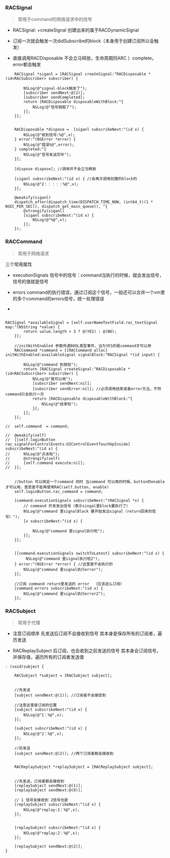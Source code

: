 ### RACSignal
> 常用于command的网络请求中的信号

 -  RACSignal: +createSignal 创建出来的属于RACDynamicSignal
 -  订阅一次就会触发一次didSubscribe的block（本身用于创建订阅所以会触发）
 
 - 直接调用RACDisposable 不会立马释放，生命周期同ARC ）complete，error都会触发


```objc
	RACSignal *siganl = [RACSignal createSignal:^RACDisposable *(id<RACSubscriber> subscriber) {
		
		NSLog(@"signal-block触发了");
		[subscriber sendNext:@(2)];
		[subscriber sendCompleted];
		return [RACDisposable disposableWithBlock:^{
			NSLog(@"信号销毁了");
		}];
	}];
	
	
	RACDisposable *dispose =  [siganl subscribeNext:^(id x) {
		NSLog(@"收到信号:%@",x);
	} error:^(NSError *error) {
		NSLog(@"错误%@",error);
	} completed:^{
		NSLog(@"信号发送完毕");
	}];
	
	[dispose dispose]; //调用并不会立马释放
	
	[siganl subscribeNext:^(id x) { //会再次调用创建的block的
		NSLog(@"2：：：：：%@",x);
	}];
	
	@weakify(siganl)
	dispatch_after(dispatch_time(DISPATCH_TIME_NOW, (int64_t)(1 * NSEC_PER_SEC)), dispatch_get_main_queue(), ^{
		@strongify(siganl)
		[siganl subscribeNext:^(id x) {
			NSLog(@"%@",x);
		}];
	});
```

### RACCommand

> 常用于网络请求

三个常用属性

- executionSignals 信号中的信号：command当执行的时候，就会发出信号，信号的值就是信号

- errors command的执行错误，通过订阅这个信号，一般还可以合并一个vm里的多个command的errors信号，统一处理错误

- 

```objc

RACSignal *availableSignal = [self.userNameTextField.rac_textSignal map:^(NSString *value) {
		return value.length > 3 ? @(YES) : @(NO);
	}];
	
	//initWithEnabled 参数传递BOOL类型事件，当为YES的是command才可以用
	RACCommand *command = [[RACCommand alloc] initWithEnabled:availableSignal signalBlock:^RACSignal *(id input) {
		
		NSLog(@"command 到我啦");
		return [RACSignal createSignal:^RACDisposable *(id<RACSubscriber> subscriber) {
			NSLog(@"我可以用");
			[subscriber sendNext:nil];
			[subscriber sendError:nil]; //必须调用结束或者error方法，不然command只会执行一次
			return [RACDisposable disposableWithBlock:^{
				NSLog(@"结束啦");
			}];
		}];
	}];
	
//	self.command  = command;
	
//	@weakify(self)
//	[[self.loginButton rac_signalForControlEvents:UIControlEventTouchUpInside] subscribeNext:^(id x) {
//		NSLog(@"点击啦");
//		@strongify(self)
//		[self.command execute:nil];
//	}];
	
	
	//button 可以绑定一个command 同时 当command 可以用的时候，button的enable才可以用，意思是不能再使用RAC(self.button, enable)
	self.loginButton.rac_command = command;
	
	[command.executionSignals subscribeNext:^(RACSignal *x) {
		// command 开发发出信号（表示singal里block要执行了）
		NSLog(@"command 里signalBlock 要开始发出signal（return回来的信号）");
		[x subscribeNext:^(id x) {
			
			NSLog(@"command 里signal执行啦");
		}];
	}];
	
	
	[[command.executionSignals switchToLatest] subscribeNext:^(id x) {
		 NSLog(@"command 里signal执行啦2");
	} error:^(NSError *error) { //这里是不会执行的
		NSLog(@"command 里signal执行error");
	}];
	
	//订阅 command return里发送的 error  （应该这么订阅）
	[command.errors subscribeNext:^(id x) {
		NSLog(@"command 里signal执行error2");
	}];
```

 ### RACSubject 
  > 常用于代理
 
 - 注意订阅顺序 先发送后订阅不会接收到信号
   其本身是保存所有的订阅者，遍历发送
 
 - RACReplaySubject 后订阅，也会收到之前发送的信号
   其本身会订阅信号，并保存值，遍历所有的订阅者发送值
   
   
```objc
- (void)subject {
	
	RACSubject *subject = [RACSubject subject];
	

	//先发送
	[subject sendNext:@(1)]; //订阅者不会接受到
	
	//注意这里是订阅的位置
	[subject subscribeNext:^(id x) {
		NSLog(@"1：%@",x);
	}];
	
	[subject subscribeNext:^(id x) {
		NSLog(@"2：%@",x);
	}];
	
	//后发送
	[subject sendNext:@(2)]; //两个订阅者都会接收到
	
	
	RACReplaySubject *replaySubject = [RACReplaySubject subject];
	
	
	//先发送，订阅者都会接收到
	[replaySubject sendNext:@(1)];
	[replaySubject sendNext:@(0)];
	
	// 1 信号会接收到 2信号也是
	[replaySubject subscribeNext:^(id x) {
		NSLog(@"replay:1：%@",x);
	}];
	
	
	[replaySubject subscribeNext:^(id x) {
		NSLog(@"replay:2：%@",x);
	}];
	
	[replaySubject sendNext:@(2)];
}
```


